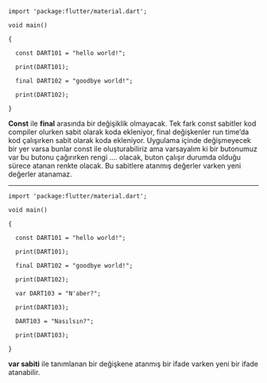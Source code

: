`import 'package:flutter/material.dart';`

`void main()`

`{`

`  const DART101 = "hello world!";`

`  print(DART101);`

`  final DART102 = "goodbye world!";`

`  print(DART102);`

`}`

**Const** ile **final** arasında bir değişiklik olmayacak. Tek fark const sabitler kod compiler olurken sabit olarak koda ekleniyor, final değişkenler run time’da kod çalışırken sabit olarak koda ekleniyor. Uygulama içinde değişmeyecek bir yer varsa bunlar const ile oluşturabiliriz ama varsayalım ki bir butonumuz var bu butonu çağırırken rengi …. olacak, buton çalışır durumda olduğu sürece atanan renkte olacak. Bu sabitlere atanmış değerler varken yeni değerler atanamaz.

---

`import 'package:flutter/material.dart';`

`void main()`

`{`

`  const DART101 = "hello world!";`

`  print(DART101);`

`  final DART102 = "goodbye world!";`

`  print(DART102);`

`  var DART103 = "N'aber?";`

`  print(DART103);`

`  DART103 = "Nasılsın?";`

`  print(DART103);`

`}`

**var sabiti** ile tanımlanan bir değişkene atanmış bir ifade varken yeni bir ifade atanabilir.
